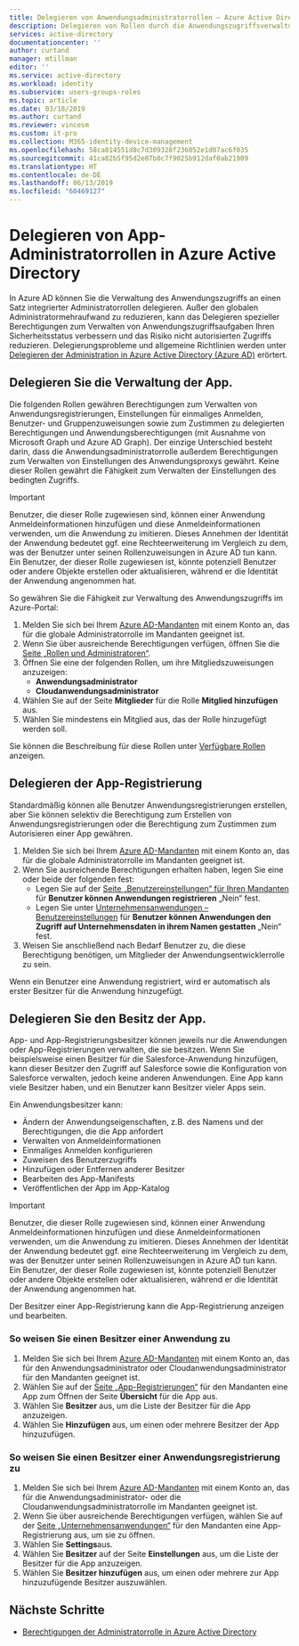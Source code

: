 ```yaml
---
title: Delegieren von Anwendungsadministratorrollen – Azure Active Directory | Microsoft-Dokumentation
description: Delegieren von Rollen durch die Anwendungszugriffsverwaltung, um Berechtigungen in Azure Active Directory zu gewähren
services: active-directory
documentationcenter: ''
author: curtand
manager: mtillman
editor: ''
ms.service: active-directory
ms.workload: identity
ms.subservice: users-groups-roles
ms.topic: article
ms.date: 03/18/2019
ms.author: curtand
ms.reviewer: vincesm
ms.custom: it-pro
ms.collection: M365-identity-device-management
ms.openlocfilehash: 58ca814551d8c7d309328f236052e1d07ac6f035
ms.sourcegitcommit: 41ca82b5f95d2e07b0c7f9025b912daf0ab21909
ms.translationtype: HT
ms.contentlocale: de-DE
ms.lasthandoff: 06/13/2019
ms.locfileid: "60469127"
---
```

# <a name="delegate-app-administrator-roles-in-azure-active-directory"></a>Delegieren von App-Administratorrollen in Azure Active Directory

 In Azure AD können Sie die Verwaltung des Anwendungszugriffs an einen Satz integrierter Administratorrollen delegieren. Außer den globalen Administratormehraufwand zu reduzieren, kann das Delegieren spezieller Berechtigungen zum Verwalten von Anwendungszugriffsaufgaben Ihren Sicherheitsstatus verbessern und das Risiko nicht autorisierten Zugriffs reduzieren. Delegierungsprobleme und allgemeine Richtlinien werden unter [Delegieren der Administration in Azure Active Directory (Azure AD)](roles-concept-delegation.md) erörtert.

## <a name="delegate-app-administration"></a>Delegieren Sie die Verwaltung der App.

Die folgenden Rollen gewähren Berechtigungen zum Verwalten von Anwendungsregistrierungen, Einstellungen für einmaliges Anmelden, Benutzer- und Gruppenzuweisungen sowie zum Zustimmen zu delegierten Berechtigungen und Anwendungsberechtigungen (mit Ausnahme von Microsoft Graph und Azure AD Graph). Der einzige Unterschied besteht darin, dass die Anwendungsadministratorrolle außerdem Berechtigungen zum Verwalten von Einstellungen des Anwendungsproxys gewährt. Keine dieser Rollen gewährt die Fähigkeit zum Verwalten der Einstellungen des bedingten Zugriffs.
> [!IMPORTANT]
> Benutzer, die dieser Rolle zugewiesen sind, können einer Anwendung Anmeldeinformationen hinzufügen und diese Anmeldeinformationen verwenden, um die Anwendung zu imitieren. Dieses Annehmen der Identität der Anwendung bedeutet ggf. eine Rechteerweiterung im Vergleich zu dem, was der Benutzer unter seinen Rollenzuweisungen in Azure AD tun kann. Ein Benutzer, der dieser Rolle zugewiesen ist, könnte potenziell Benutzer oder andere Objekte erstellen oder aktualisieren, während er die Identität der Anwendung angenommen hat.

So gewähren Sie die Fähigkeit zur Verwaltung des Anwendungszugriffs im Azure-Portal:

1. Melden Sie sich bei Ihrem [Azure AD-Mandanten](https://portal.azure.com/#blade/Microsoft_AAD_IAM/ActiveDirectoryMenuBlade/Overview) mit einem Konto an, das für die globale Administratorrolle im Mandanten geeignet ist.
2. Wenn Sie über ausreichende Berechtigungen verfügen, öffnen Sie die [Seite „Rollen und Administratoren“](https://portal.azure.com/#blade/Microsoft_AAD_IAM/ActiveDirectoryMenuBlade/RolesAndAdministrators).
3. Öffnen Sie eine der folgenden Rollen, um ihre Mitgliedszuweisungen anzuzeigen:
   * **Anwendungsadministrator**
   * **Cloudanwendungsadministrator**
4. Wählen Sie auf der Seite **Mitglieder** für die Rolle **Mitglied hinzufügen** aus.
5. Wählen Sie mindestens ein Mitglied aus, das der Rolle hinzugefügt werden soll. <!--Members can be users or groups.-->

Sie können die Beschreibung für diese Rollen unter [Verfügbare Rollen](directory-assign-admin-roles.md#available-roles) anzeigen.

## <a name="delegate-app-registration"></a>Delegieren der App-Registrierung

Standardmäßig können alle Benutzer Anwendungsregistrierungen erstellen, aber Sie können selektiv die Berechtigung zum Erstellen von Anwendungsregistrierungen oder die Berechtigung zum Zustimmen zum Autorisieren einer App gewähren.

1. Melden Sie sich bei Ihrem [Azure AD-Mandanten](https://portal.azure.com/#blade/Microsoft_AAD_IAM/ActiveDirectoryMenuBlade/Overview) mit einem Konto an, das für die globale Administratorrolle im Mandanten geeignet ist.
2. Wenn Sie ausreichende Berechtigungen erhalten haben, legen Sie eine oder beide der folgenden fest:
   * Legen Sie auf der [Seite „Benutzereinstellungen“ für Ihren Mandanten](https://portal.azure.com/#blade/Microsoft_AAD_IAM/ActiveDirectoryMenuBlade/UserSettings) für **Benutzer können Anwendungen registrieren** „Nein“ fest.
   * Legen Sie unter [Unternehmensanwendungen – Benutzereinstellungen](https://portal.azure.com/#blade/Microsoft_AAD_IAM/StartboardApplicationsMenuBlade/UserSettings/menuId/) für **Benutzer können Anwendungen den Zugriff auf Unternehmensdaten in ihrem Namen gestatten** „Nein“ fest.
3. Weisen Sie anschließend nach Bedarf Benutzer zu, die diese Berechtigung benötigen, um Mitglieder der Anwendungsentwicklerrolle zu sein.

Wenn ein Benutzer eine Anwendung registriert, wird er automatisch als erster Besitzer für die Anwendung hinzugefügt.

## <a name="delegate-app-ownership"></a>Delegieren Sie den Besitz der App.

App- und App-Registrierungsbesitzer können jeweils nur die Anwendungen oder App-Registrierungen verwalten, die sie besitzen. Wenn Sie beispielsweise einen Besitzer für die Salesforce-Anwendung hinzufügen, kann dieser Besitzer den Zugriff auf Salesforce sowie die Konfiguration von Salesforce verwalten, jedoch keine anderen Anwendungen. Eine App kann viele Besitzer haben, und ein Benutzer kann Besitzer vieler Apps sein.

Ein Anwendungsbesitzer kann:

* Ändern der Anwendungseigenschaften, z.B. des Namens und der Berechtigungen, die die App anfordert
* Verwalten von Anmeldeinformationen
* Einmaliges Anmelden konfigurieren
* Zuweisen des Benutzerzugriffs
* Hinzufügen oder Entfernen anderer Besitzer
* Bearbeiten des App-Manifests
* Veröffentlichen der App im App-Katalog

> [!IMPORTANT]
> Benutzer, die dieser Rolle zugewiesen sind, können einer Anwendung Anmeldeinformationen hinzufügen und diese Anmeldeinformationen verwenden, um die Anwendung zu imitieren. Dieses Annehmen der Identität der Anwendung bedeutet ggf. eine Rechteerweiterung im Vergleich zu dem, was der Benutzer unter seinen Rollenzuweisungen in Azure AD tun kann. Ein Benutzer, der dieser Rolle zugewiesen ist, könnte potenziell Benutzer oder andere Objekte erstellen oder aktualisieren, während er die Identität der Anwendung angenommen hat.

Der Besitzer einer App-Registrierung kann die App-Registrierung anzeigen und bearbeiten.

<!-- ### To assign an enterprise app ownership role to a user

1. Sign in to your [Azure AD tenant](https://portal.azure.com/#blade/Microsoft_AAD_IAM/ActiveDirectoryMenuBlade/Overview) with an account that is the Global Administrator for the tenant.
2. On the [Roles and administrators page](https://portal.azure.com/#blade/Microsoft_AAD_IAM/ActiveDirectoryMenuBlade/RolesAndAdministrators), open one of the following roles to see its member assignments:
  * **Enterprise Application Owner**
  * **Application Registration Owner**
3. On the **Members** page for the role, select **Add member**.
4. Select one or more members to add to the role. -->

### <a name="to-assign-an-owner-to-an-application"></a>So weisen Sie einen Besitzer einer Anwendung zu

1. Melden Sie sich bei Ihrem [Azure AD-Mandanten](https://portal.azure.com/#blade/Microsoft_AAD_IAM/ActiveDirectoryMenuBlade/Overview) mit einem Konto an, das für den Anwendungsadministrator oder Cloudanwendungsadministrator für den Mandanten geeignet ist.
2. Wählen Sie auf der [Seite „App-Registrierungen“](https://portal.azure.com/#blade/Microsoft_AAD_IAM/StartboardApplicationsMenuBlade/AllApps/menuId/) für den Mandanten eine App zum Öffnen der Seite **Übersicht** für die App aus.
3. Wählen Sie **Besitzer** aus, um die Liste der Besitzer für die App anzuzeigen.
4. Wählen Sie **Hinzufügen** aus, um einen oder mehrere Besitzer der App hinzuzufügen.

### <a name="to-assign-an-owner-to-an-application-registration"></a>So weisen Sie einen Besitzer einer Anwendungsregistrierung zu

1. Melden Sie sich bei Ihrem [Azure AD-Mandanten](https://portal.azure.com/#blade/Microsoft_AAD_IAM/ActiveDirectoryMenuBlade/Overview) mit einem Konto an, das für die Anwendungsadministrator- oder die Cloudanwendungsadministratorrolle im Mandanten geeignet ist.
2. Wenn Sie über ausreichende Berechtigungen verfügen, wählen Sie auf der [Seite „Unternehmensanwendungen“](https://portal.azure.com/#blade/Microsoft_AAD_IAM/StartboardApplicationsMenuBlade/AllApps/menuId/) für den Mandanten eine App-Registrierung aus, um sie zu öffnen.
3. Wählen Sie **Settings**aus.
4. Wählen Sie **Besitzer** auf der Seite **Einstellungen** aus, um die Liste der Besitzer für die App anzuzeigen.
5. Wählen Sie **Besitzer hinzufügen** aus, um einen oder mehrere zur App hinzuzufügende Besitzer auszuwählen.

## <a name="next-steps"></a>Nächste Schritte

* [Berechtigungen der Administratorrolle in Azure Active Directory](directory-assign-admin-roles.md)
